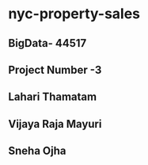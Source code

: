 # nyc-property-sales
## BigData- 44517
## Project Number -3
## Lahari Thamatam
## Vijaya Raja Mayuri
## Sneha Ojha
